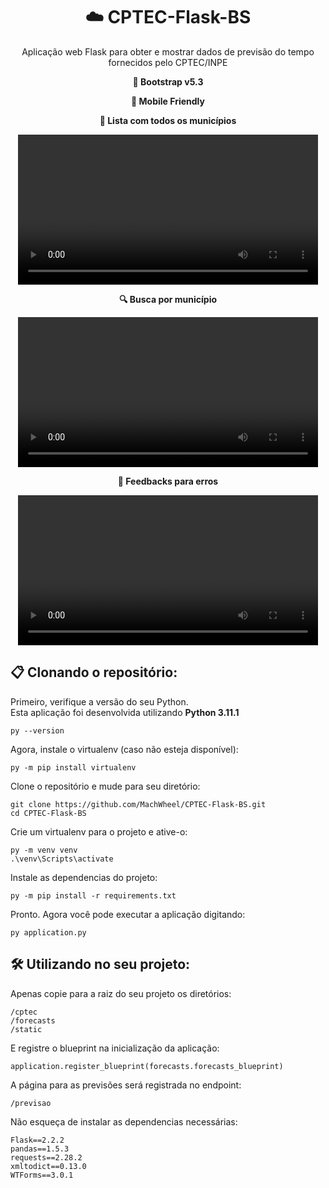 <h1 align="center">
    &#9729;&#65039; CPTEC-Flask-BS
</h1>

<p align="center">
    Aplicação web Flask para obter e mostrar dados de 
    previsão do tempo fornecidos pelo CPTEC/INPE
</p>

<p align="center"><b>
    &#128098; Bootstrap v5.3    
</b></p>

<p align="center"><b>
    &#128241; Mobile Friendly
</b></p>



<p align="center"><b>
    &#128220; Lista com todos os municípios
</b></p>

<div align="center">
    <video src="https://user-images.githubusercontent.com/11186756/215348410-643f9bd8-955e-4279-ab04-b7664c23164e.mp4" alt="Demo Lista Municipios" width=480/>
</div>



<p align="center"><b>
    &#128269; Busca por município
</b></p>
    
<div align="center">
    <video src="https://user-images.githubusercontent.com/11186756/215348587-bafd9869-fb3f-4973-b0fd-2581077475db.mp4" alt="Demo Busca Municipio" width=480/>
</div>



<p align="center"><b>
    &#128172; Feedbacks para erros
</b></p>

<div align="center">
    <video src="https://user-images.githubusercontent.com/11186756/215349551-36e6a99c-9bf0-4e77-98e2-d2aac3847b3b.mp4" alt="Demo Busca Municipio" width=480/>
</div>

    
## &#128203; Clonando o repositório:

Primeiro, verifique a versão do seu Python.  
Esta aplicação foi desenvolvida utilizando **Python 3.11.1**

    py --version

Agora, instale o virtualenv (caso não esteja disponível):
    
    py -m pip install virtualenv


Clone o repositório e mude para seu diretório:
    
    git clone https://github.com/MachWheel/CPTEC-Flask-BS.git
    cd CPTEC-Flask-BS


Crie um virtualenv para o projeto e ative-o:
    
    py -m venv venv
    .\venv\Scripts\activate


Instale as dependencias do projeto:
    
    py -m pip install -r requirements.txt

Pronto. Agora você pode executar a aplicação digitando:

    py application.py


## &#128736;&#65039; Utilizando no seu projeto:

Apenas copie para a raiz do seu projeto os diretórios:

    /cptec
    /forecasts
    /static

E registre o blueprint na inicialização da aplicação:

    application.register_blueprint(forecasts.forecasts_blueprint)

A página para as previsões será registrada no endpoint:

    /previsao

Não esqueça de instalar as dependencias necessárias:

    Flask==2.2.2
    pandas==1.5.3
    requests==2.28.2
    xmltodict==0.13.0
    WTForms==3.0.1
